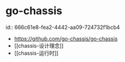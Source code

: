 # go-chassis
id:: 666c61e8-fea2-4442-aa09-724732f1bcb4
- https://github.com/go-chassis/go-chassis
- [[chassis-设计理念]]
- [[chassis-运行时]]